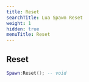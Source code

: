 ```yaml
---
title: Reset
searchTitle: Lua Spawn Reset
weight: 1
hidden: true
menuTitle: Reset
---
```

## Reset
```lua
Spawn:Reset(); -- void
```